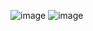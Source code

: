 ![image](https://github.com/user-attachments/assets/40206044-77b8-4855-9220-86d168fce425)
![image](https://github.com/user-attachments/assets/e2c66a9e-0fe4-4182-a10a-307c2d913675)

